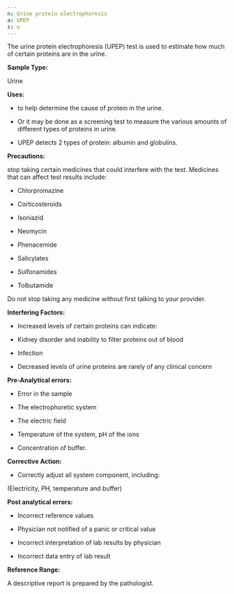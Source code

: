 ```yaml
---
n: Urine protein electrophoresis
a: UPEP
s: u
---
```



The urine protein electrophoresis (UPEP) test is used to estimate how much of certain proteins are in the urine.

__Sample Type:__

Urine

__Uses:__

-	to help determine the cause of protein in the urine. 

-	Or it may be done as a screening test to measure the various amounts of different types of proteins in urine. 

-	UPEP detects 2 types of protein: albumin and globulins.

__Precautions:__

stop taking certain medicines that could interfere with the test. Medicines that can affect test results include:

- Chlorpromazine

- Corticosteroids

- Isoniazid

- Neomycin

- Phenacemide

- Salicylates

- Sulfonamides

- Tolbutamide

Do not stop taking any medicine without first talking to your provider.

__Interfering Factors:__

-	Increased levels of certain proteins can indicate:

- Kidney disorder and inability to filter proteins out of blood

- Infection

-	Decreased levels of urine proteins are rarely of any clinical concern

__Pre-Analytical errors:__

-	Error in the sample

-	The electrophoretic system

-	The electric field

-	Temperature of the system, pH of the ions

-	Concentration of buffer.

__Corrective Action:__

-	Correctly adjust all system component, including:

(Electricity, PH, temperature and buffer)

__Post analytical errors:__

-	Incorrect reference values

-	Physician not notified of a panic or critical value

-	Incorrect interpretation of lab results by physician 

-	Incorrect data entry of lab result

__Reference Range:__

A descriptive report is prepared by the pathologist.
